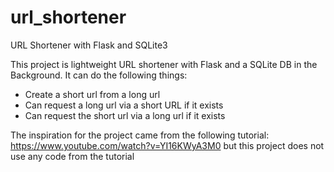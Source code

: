 # url_shortener

URL Shortener with Flask and SQLite3

This project is lightweight URL shortener with Flask and a SQLite DB in the Background. It can do the following things:

- Create a short url from a long url
- Can request a long url via a short URL if it exists
- Can request the short url via a long url if it exists


The inspiration for the project came from the following tutorial: https://www.youtube.com/watch?v=YI16KWyA3M0 but this project does not use any code from the tutorial
